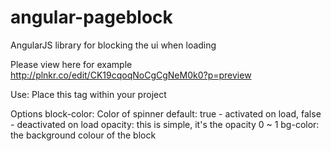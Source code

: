 angular-pageblock
=================

AngularJS library for blocking the ui when loading

Please view here for example http://plnkr.co/edit/CK19cqoqNoCgCgNeM0k0?p=preview

Use:
Place this tag within your project
<yli-block block-color='#FF0000' default='false' opacity="0.75" bg-color="#EEEEEE"></yli-block>

Options
  block-color: Color of spinner
  default: true - activated on load, false - deactivated on load
  opacity: this is simple, it's the opacity 0 ~ 1
  bg-color: the background colour of the block
  
